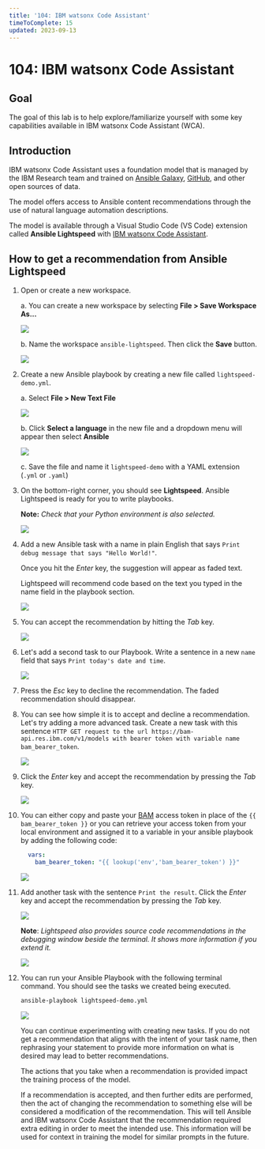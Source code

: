 ```yaml
---
title: '104: IBM watsonx Code Assistant'
timeToComplete: 15
updated: 2023-09-13
---
```


# 104: IBM watsonx Code Assistant

## Goal

The goal of this lab is to help explore/familiarize yourself with some key capabilities available in IBM watsonx Code Assistant (WCA).

## Introduction

IBM watsonx Code Assistant uses a foundation model that is managed by the IBM Research team and trained on [Ansible Galaxy](https://galaxy.ansible.com/), [GitHub](https://github.com/), and other open sources of data. 

The model offers access to Ansible content recommendations through the use of natural language automation descriptions. 

The model is available through a Visual Studio Code (VS Code) extension called **Ansible Lightspeed** with [IBM watsonx Code Assistant](https://www.ibm.com/products/watsonx-code-assistant).


## How to get a recommendation from Ansible Lightspeed

1. Open or create a new workspace. 

    a. You can create a new workspace by selecting **File > Save Workspace As...** 

    ![](./images/save-workspace.png)

    b. Name the workspace `ansible-lightspeed`. Then click the **Save** button.

    ![](./images/workspace-name.png)

2. Create a new Ansible playbook by creating a new file called `lightspeed-demo.yml`.

    a. Select **File > New Text File**

    ![](./images/new-text-file.png)

    b. Click **Select a language** in the new file and a dropdown menu will appear then select **Ansible** 

    ![](./images/select-ansible-language.png)

    c. Save the file and name it `lightspeed-demo` with a YAML extension (`.yml` or `.yaml`)

3.  On the bottom-right corner, you should see **Lightspeed**. Ansible Lightspeed is ready for you to write playbooks.

    **Note:** *Check that your Python environment is also selected.*

    ![](./images/lightspeed-status-bar.png)

4. Add a new Ansible task with a name in plain English that says `Print debug message that says "Hello World!"`.

    Once you hit the *Enter* key, the suggestion will appear as faded text. 
    
    Lightspeed will recommend code based on the text you typed in the name field in the playbook section.

    ![](./images/debug-message.png)

5. You can accept the recommendation by hitting the *Tab* key.

    ![](./images/tab-key.png)

6. Let's add a second task to our Playbook. Write a sentence in a new `name` field that says `Print today's date and time`.

    ![](./images/decline-recommendation.png)

7. Press the  *Esc* key to decline the recommendation. The faded recommendation should disappear.

8. You can see how simple it is to accept and decline a recommendation. Let's try adding a more advanced task. Create a new task with this sentence `HTTP GET request to the url https://bam-api.res.ibm.com/v1/models with bearer token with variable name bam_bearer_token`.


    ![](./images/http-request.png)

9. Click the *Enter* key and accept the recommendation by pressing the *Tab* key.

    ![](./images/accept-http-request.png)

10. You can either copy and paste your [BAM](https://bam.res.ibm.com/) access token in place of the `{{ bam_bearer_token }}` or you can retrieve your access token from your local environment and assigned it to a variable in your ansible playbook by adding the following code:

    ``` yml
      vars:
        bam_bearer_token: "{{ lookup('env','bam_bearer_token') }}"
    ```

    ![](./images/environment-variable.png)

11. Add another task with the sentence `Print the result`. Click the *Enter* key and accept the recommendation by pressing the *Tab* key.

    ![](./images/print-result.png)

    **Note**: *Lightspeed also provides source code recommendations in the debugging window beside the terminal. It shows more information if you extend it.*

    ![](./images/source-code-recommendations.png)

12. You can run your Ansible Playbook with the following terminal command. You should see the tasks we created being executed.

    ```bash
    ansible-playbook lightspeed-demo.yml
    ```

    ![](./images/run-playbook.png)


    You can continue experimenting with creating new tasks. If you do not get a recommendation that aligns with the intent of your task name, then rephrasing your statement to provide more information on what is desired may lead to better recommendations.

    The actions that you take when a recommendation is provided impact the training process of the model.

    If a recommendation is accepted, and then further edits are performed, then the act of changing the recommendation to something else will be considered a modification of the recommendation. This will tell Ansible and IBM watsonx Code Assistant that the recommendation required extra editing in order to meet the intended use. This information will be used for context in training the model for similar prompts in the future.








